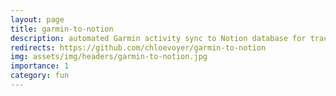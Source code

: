 ```yaml
---
layout: page
title: garmin-to-notion
description: automated Garmin activity sync to Notion database for tracking
redirects: https://github.com/chloevoyer/garmin-to-notion
img: assets/img/headers/garmin-to-notion.jpg
importance: 1
category: fun
---
```

